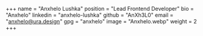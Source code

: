 +++
name = "Anxhelo Lushka"
position = "Lead Frontend Developer"
bio = "Anxhelo"
linkedin = "anxhelo-lushka"
github = "AnXh3L0"
email = "anxhelo@ura.design"
gpg = "anxhelo"
image = "Anxhelo.webp"
weight = 2
+++
